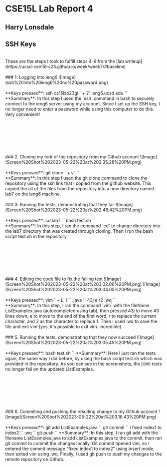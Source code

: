 # CSE15L Lab Report 4
## Harry Lonsdale

## SSH Keys
<br/>
These are the steps I took to fulfill steps 4-9 from the [lab writeup](https://ucsd-cse15l-s23.github.io/week/week7/#baseline)
<br/><br/>
### 1. Logging into ieng6
![Image](ssh%20into%20ieng6%20no%20password.png)
<br/><br/>
**Keys pressed**: ssh cs15lsp23gi `<shift> + 2` ieng6.ucsd.edu `<Enter>` <br/>
**Summary**: In this step I used the `ssh` command in bash to securely connect to the ieng6 server using my account. Since I set up the SSH key, I no longer need to enter a password while using this computer to do this. Very convenient!
<br/><br/><br/><br/><br/><br/><br/><br/>
### 2. Cloning my fork of the repository from my Github account
![Image](Screen%20Shot%202023-05-22%20at%202.35.28%20PM.png)
<br/><br/>
**Keys pressed**: git clone `<command> + v` `<Enter>` <br/>
**Summary**: In this step I used the git clone command to clone the repository using the ssh link that I copied from the github website. This copied the all of the files from the repository into a new directory named lab7 on the ieng6 machine.
<br/><br/>
### 3. Running the tests, demonstrating that they fail
![Image](Screen%20Shot%202023-05-22%20at%202.48.42%20PM.png)
<br/><br/>
**Keys pressed**: cd lab7 `<enter>` bash test.sh `<Enter>` <br/> 
**Summary**: In this step, I ran the command `cd` to change directory into the lab7 directory that was created through cloning. Then I run the bash script test.sh in the repository.
<br/><br/><br/><br/><br/><br/><br/><br/>
### 4. Editing the code file to fix the failing test
![Image](Screen%20Shot%202023-05-22%20at%203.02.06%20PM.png)
![Image](Screen%20Shot%202023-05-22%20at%203.04.05%20PM.png)
<br/><br/>
**Keys pressed**: vim `<Shift> + L` i `<Tab>` .java `<Enter>` 43j e r2 :wq `<Enter>` <br/>
**Summary**: In this step, I ran the command `vim` with the fileName ListExamples.java (autocompleted using tab), then pressed 43j to move 43 lines down, e to move to the end of the first word, r to replace the current character, and 2 as the character to replace 1. Then I used :wq to save the file and exit vim (yes, it's possible to exit vim. Incredible).
<br/><br/>
### 5. Running the tests, demonstrating that they now succeed
![Image](Screen%20Shot%202023-05-22%20at%203.05.45%20PM.png)
<br/><br/>
**Keys pressed**: bash test.sh `<enter>`
**Summary**: Here I just ran the tests again, the same way I did before, by using the bash script test.sh which was provided in the repository. As you can see in the screenshots, the jUnit tests no longer fail on the updated ListExamples.
<br/><br/><br/><br/><br/><br/><br/><br/>
### 6. Commiting and pushing the resulting change to my Github account 
![Image](Screen%20Shot%202023-05-22%20at%203.16.43%20PM.png)
<br/><br/>
**Keys pressed**: git add ListExamples.java `<Enter>` git commit `<Enter>` i fixed index1 to index2 `<esc>` :wq `<Enter>` git push `<Enter>`
**Summary**: In this step, I ran git add with the filename ListExamples.java to add ListExamples.java to the commit, then ran git commit to commit the changes locally. Git commit opened vim, so I entered the commit message "fixed index1 to index2" using insert mode, then exited vim using :wq. Finally, I used git push to push my changes to the remote repository on Github.
